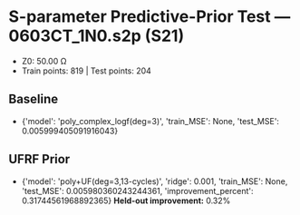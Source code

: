 # S-parameter Predictive-Prior Test — 0603CT_1N0.s2p (S21)
- Z0: 50.00 Ω
- Train points: 819  |  Test points: 204

## Baseline
- {'model': 'poly_complex_logf(deg=3)', 'train_MSE': None, 'test_MSE': 0.005999405091916043}

## UFRF Prior
- {'model': 'poly+UF(deg=3,13-cycles)', 'ridge': 0.001, 'train_MSE': None, 'test_MSE': 0.005980360243244361, 'improvement_percent': 0.31744561968892365}
**Held-out improvement:** 0.32%
